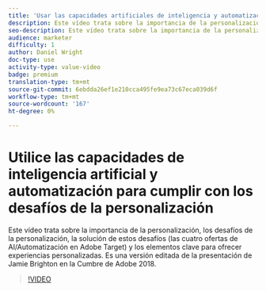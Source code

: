 ```yaml
---
title: 'Usar las capacidades artificiales de inteligencia y automatización del Adobe Target para enfrentar los desafíos de la personalización '
description: Este vídeo trata sobre la importancia de la personalización, los desafíos de la personalización, la solución de estos desafíos (las cuatro ofertas de AI/Automatización en Adobe Target) y los elementos clave para ofrecer experiencias personalizadas. Es una versión editada de la presentación de Jamie Brighton en la Cumbre de Adobe 2018.
seo-description: Este vídeo trata sobre la importancia de la personalización, los desafíos de la personalización, la solución de estos desafíos (las cuatro ofertas de AI/Automatización en Adobe Target) y los elementos clave para ofrecer experiencias personalizadas. Es una versión editada de la presentación de Jamie Brighton en la Cumbre de Adobe 2018.
audience: marketer
difficulty: 1
author: Daniel Wright
doc-type: use
activity-type: value-video
badge: premium
translation-type: tm+mt
source-git-commit: 6ebdda26ef1e210cca495fe9ea73c67eca039d6f
workflow-type: tm+mt
source-wordcount: '167'
ht-degree: 0%

---
```



# Utilice las capacidades de inteligencia artificial y automatización para cumplir con los desafíos de la personalización

Este vídeo trata sobre la importancia de la personalización, los desafíos de la personalización, la solución de estos desafíos (las cuatro ofertas de AI/Automatización en Adobe Target) y los elementos clave para ofrecer experiencias personalizadas. Es una versión editada de la presentación de Jamie Brighton en la Cumbre de Adobe 2018.

>[!VIDEO](https://video.tv.adobe.com/v/25440/?quality=12)